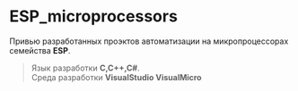 # ESP_microprocessors

Привью разработанных проэктов автоматизации на микропроцессорах семейства **ESP**.

> Язык разработки **C,C++,C#**.  
> Среда разработки **VisualStudio VisualMicro**

